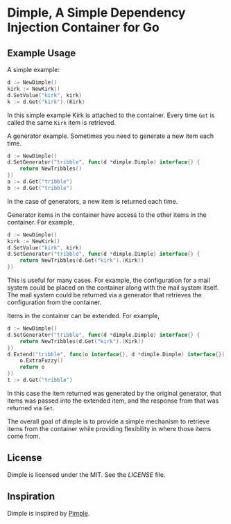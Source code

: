 # Dimple, A Simple Dependency Injection Container for Go

## Example Usage
A simple example:

```go
d := NewDimple()
kirk := NewKirk()
d.SetValue("kirk", kirk)
k := d.Get("kirk").(Kirk)
```

In this simple example Kirk is attached to the container. Every time `Get` is called the same `Kirk` item is retrieved.

A generator example. Sometimes you need to generate a new item each time.

```go
d := NewDimple()
d.SetGenerator("tribble", func(d *dimple.Dimple) interface{} {
    return NewTribbles()
})
a := d.Get("tribble")
b := d.Get("tribble")
```

In the case of generators, a new item is returned each time.

Generator items in the container have access to the other items in the container. For example,

```go
d := NewDimple()
kirk := NewKirk()
d.SetValue("kirk", kirk)
d.SetGenerator("tribble", func(d *dimple.Dimple) interface{} {
    return NewTribbles(d.Get("kirk").(Kirk))
})
```

This is useful for many cases. For example, the configuration for a mail system could be placed on the container along with the mail system itself. The mail system could be returned via a generator that retrieves the configuration from the container.

Items in the container can be extended. For example,

```go
d := NewDimple()
d.SetGenerator("tribble", func(d *dimple.Dimple) interface{} {
    return NewTribbles(d.Get("kirk").(Kirk))
})
d.Extend("tribble", func(o interface{}, d *dimple.Dimple) interface{}) {
    o.ExtraFuzzy()
    return o
})
t := d.Get("tribble")
```

In this case the item returned was generated by the original generator, that items was passed into the extended item, and the response from that was returned via `Get`.

The overall goal of dimple is to provide a simple mechanism to retrieve items from the container while providing flexibility in where those items come from.

## License
Dimple is licensed under the MIT. See the _LICENSE_ file.

## Inspiration
Dimple is inspired by [Pimple](http://pimple.sensiolabs.org/).
